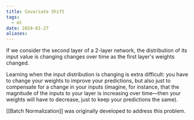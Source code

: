 ```yaml
---
title: Covariate Shift
tags:
  - ml
date: 2024-01-27
aliases:
---
```

If we consider the second layer of a 2-layer network, the distribution of its input value is changing changes over time as the first layer's weights changed.

Learning when the input distribution is changing is extra difficult: you have to change your weights to improve your predictions, but also just to compensate for a change in your inputs (imagine, for instance, that the magnitude of the inputs to your layer is increasing over time—then your weights will have to decrease, just to keep your predictions the same).

[[Batch Normalization]] was originally developed to address this problem.